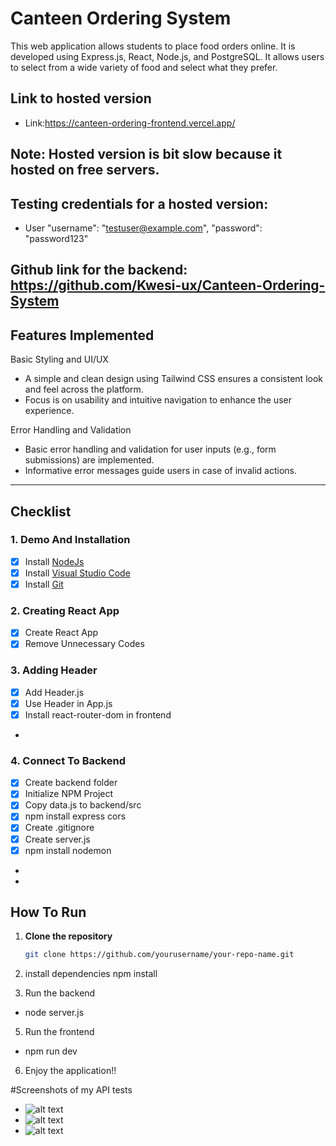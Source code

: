 # Canteen Ordering System

This web application allows students to place food orders online. It is developed using Express.js, React, Node.js, and PostgreSQL. It allows users to select from a wide variety of food and select what they prefer.

## Link to hosted version
- Link:https://canteen-ordering-frontend.vercel.app/

## Note: Hosted version is bit slow because it hosted on free servers.

## Testing credentials for a hosted version:
- User "username": "testuser@example.com", "password": "password123"

## Github link for the backend: https://github.com/Kwesi-ux/Canteen-Ordering-System



## Features Implemented
Basic Styling and UI/UX
- A simple and clean design using Tailwind CSS ensures a consistent look and feel across the platform.
- Focus is on usability and intuitive navigation to enhance the user experience.

Error Handling and Validation
- Basic error handling and validation for user inputs (e.g., form submissions) are implemented.
- Informative error messages guide users in case of invalid actions.

  

---

## Checklist

### 1. Demo And Installation
- [x] Install [NodeJs](https://nodejs.org/en)
- [x] Install [Visual Studio Code](https://code.visualstudio.com)
- [x] Install [Git](https://git-scm.com)

### 2. Creating React App
- [x] Create React App
- [x] Remove Unnecessary Codes

### 3. Adding Header
- [x] Add Header.js
- [x] Use Header in App.js
- [x] Install react-router-dom in frontend
- 



### 4. Connect To Backend
- [x] Create backend folder
- [x] Initialize NPM Project
- [x] Copy data.js to backend/src
- [x] npm install express cors
- [x] Create .gitignore
- [x] Create server.js
- [x] npm install nodemon
-
- 



## How To Run
1. **Clone the repository**  
   ```bash
   git clone https://github.com/yourusername/your-repo-name.git

2. install dependencies
  npm install


3. Run the backend
 - node server.js

5. Run the frontend
- npm run dev

6. Enjoy the application!!

#Screenshots of my API tests
- ![alt text](<postman images\postman2.png>) 
- ![alt text](<postman images\postman3.png>)
- ![alt text](<https://www.google.com/imgres?q=checklist%20in%20readme%20md&imgurl=https%3A%2F%2Fi.sstatic.net%2FPernX.png&imgrefurl=https%3A%2F%2Fstackoverflow.com%2Fquestions%2F47344571%2Fhow-to-draw-checkbox-or-tick-mark-in-github-markdown-table&docid=JPw6dCcakfipaM&tbnid=Cpe3Ge08n0XO9M&vet=12ahUKEwiy26mLiqiKAxWbxQIHHSoUFk0QM3oECFIQAA..i&w=900&h=534&hcb=2&ved=2ahUKEwiy26mLiqiKAxWbxQIHHSoUFk0QM3oECFIQAA>)
